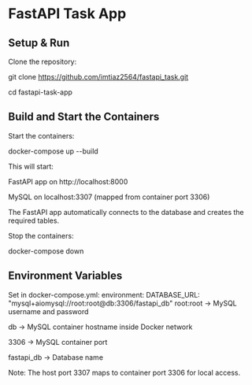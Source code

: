 # FastAPI Task App

## Setup & Run

Clone the repository:

git clone https://github.com/imtiaz2564/fastapi_task.git

cd fastapi-task-app

## Build and Start the Containers

Start the containers:

docker-compose up --build

This will start:

FastAPI app on http://localhost:8000

MySQL on localhost:3307 (mapped from container port 3306)

The FastAPI app automatically connects to the database and creates the required tables.

Stop the containers:

docker-compose down


## Environment Variables
Set in docker-compose.yml:
environment:
  DATABASE_URL: "mysql+aiomysql://root:root@db:3306/fastapi_db"
root:root → MySQL username and password

db → MySQL container hostname inside Docker network

3306 → MySQL container port

fastapi_db → Database name

Note: The host port 3307 maps to container port 3306 for local access.